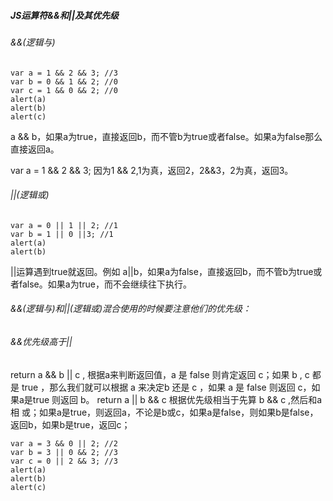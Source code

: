##### JS运算符&&和||及其优先级

###### &&(逻辑与)

```
var a = 1 && 2 && 3; //3
var b = 0 && 1 && 2; //0
var c = 1 && 0 && 2; //0
alert(a)
alert(b)
alert(c)
```

a && b，如果a为true，直接返回b，而不管b为true或者false。如果a为false那么直接返回a。

var a = 1 && 2 && 3; 因为1 && 2,1为真，返回2，2&&3，2为真，返回3。

###### ||(逻辑或)

```
var a = 0 || 1 || 2; //1
var b = 1 || 0 ||3; //1
alert(a)
alert(b)
```

||运算遇到true就返回。例如 a||b，如果a为false，直接返回b，而不管b为true或者false。如果a为true，而不会继续往下执行。

###### &&(逻辑与)和||(逻辑或)混合使用的时候要注意他们的优先级：

###### &&优先级高于||

return a && b || c ,
根据a来判断返回值，a 是 false 则肯定返回 c；如果 b , c 都是 true ，那么我们就可以根据 a 来决定b 还是 c ，如果 a 是 false 则返回 c，如果a是true 则返回 b。
return a || b && c
根据优先级相当于先算 b && c ,然后和a 相 或；如果a是true，则返回a，不论是b或c，如果a是false，则如果b是false，返回b，如果b是true，返回c；

```
var a = 3 && 0 || 2; //2
var b = 3 || 0 && 2; //3
var c = 0 || 2 && 3; //3
alert(a)
alert(b)
alert(c)
```

